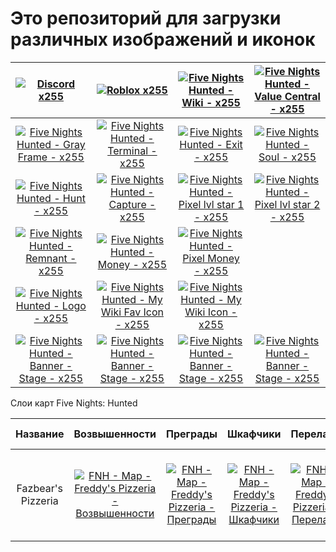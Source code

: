 # Это репозиторий для загрузки различных изображений и иконок

| [![Discord x255](https://cdn.jsdelivr.net/gh/shapki/img-assets@main/Ic_Discord_x255.png "Discord x255")](https://cdn.jsdelivr.net/gh/shapki/img-assets@main/Ic_Discord_x255.png "Discord x255")  | [![Roblox x255](https://cdn.jsdelivr.net/gh/shapki/img-assets@main/Ic_Roblox_x255.png "Roblox x255")](https://cdn.jsdelivr.net/gh/shapki/img-assets@main/Ic_Roblox_x255.png "Roblox x255") | [![Five Nights Hunted - Wiki - x255](https://cdn.jsdelivr.net/gh/shapki/img-assets@main/Ic_FiveNightsHunted_Wiki_x255.png "Five Nights Hunted - Wiki - x255")](https://cdn.jsdelivr.net/gh/shapki/img-assets@main/Ic_FiveNightsHunted_Wiki_x255.png "Five Nights Hunted - Wiki - x255")  | [![Five Nights Hunted - Value Central - x255](https://cdn.jsdelivr.net/gh/shapki/img-assets@main/Ic_FiveNightsHunted_ValueCentral_x255.png "Five Nights Hunted - Value Central - x255")](https://cdn.jsdelivr.net/gh/shapki/img-assets@main/Ic_FiveNightsHunted_ValueCentral_x255.png "Five Nights Hunted - Value Central - x255") |
| :------------: | :------------: | :------------: | :------------: |
| [![Five Nights Hunted - Gray Frame - x255](https://cdn.jsdelivr.net/gh/shapki/img-assets@main/Ic_FiveNightsHunted_Game_Gray-Frame_x255.png "Five Nights Hunted - Gray Frame - x255")](https://cdn.jsdelivr.net/gh/shapki/img-assets@main/Ic_FiveNightsHunted_Game_Gray-Frame_x255.png "Five Nights Hunted - Gray Frame - x255") | [![Five Nights Hunted - Terminal - x255](https://cdn.jsdelivr.net/gh/shapki/img-assets@main/Ic_FiveNightsHunted_Game_Terminal_x255.png "Five Nights Hunted - Terminal - x255")](https://cdn.jsdelivr.net/gh/shapki/img-assets@main/Ic_FiveNightsHunted_Game_Terminal_x255.png "Five Nights Hunted - Terminal - x255") | [![Five Nights Hunted - Exit - x255](https://cdn.jsdelivr.net/gh/shapki/img-assets@main/Ic_FiveNightsHunted_Game_Exit_x255.png "Five Nights Hunted - Exit - x255")](https://cdn.jsdelivr.net/gh/shapki/img-assets@main/Ic_FiveNightsHunted_Game_Exit_x255.png "Five Nights Hunted - Exit - x255") | [![Five Nights Hunted - Soul - x255](https://cdn.jsdelivr.net/gh/shapki/img-assets@main/Ic_FiveNightsHunted_Game_Soul_x255.png "Five Nights Hunted - Soul - x255")](https://cdn.jsdelivr.net/gh/shapki/img-assets@main/Ic_FiveNightsHunted_Game_Soul_x255.png "Five Nights Hunted - Soul - x255") |
| [![Five Nights Hunted - Hunt - x255](https://cdn.jsdelivr.net/gh/shapki/img-assets@main/Ic_FiveNightsHunted_Game_Hunt_x255.png "Five Nights Hunted - Hunt - x255")](https://cdn.jsdelivr.net/gh/shapki/img-assets@main/Ic_FiveNightsHunted_Game_Hunt_x255.png "Five Nights Hunted - Hunt - x255") | [![Five Nights Hunted - Capture - x255](https://cdn.jsdelivr.net/gh/shapki/img-assets@main/Ic_FiveNightsHunted_Game_Capture_x255.png "Five Nights Hunted - Capture - x255")](https://cdn.jsdelivr.net/gh/shapki/img-assets@main/Ic_FiveNightsHunted_Game_Capture_x255.png "Five Nights Hunted - Capture - x255") | [![Five Nights Hunted - Pixel lvl star 1 - x255](https://cdn.jsdelivr.net/gh/shapki/img-assets@main/Ic_FiveNightsHunted_Game_PixLvlStar_x255.png "Five Nights Hunted - Pixel lvl star 1 - x255")](https://cdn.jsdelivr.net/gh/shapki/img-assets@main/Ic_FiveNightsHunted_Game_PixLvlStar_x255.png "Five Nights Hunted - Pixel lvl star 1 - x255") | [![Five Nights Hunted - Pixel lvl star 2 - x255](https://cdn.jsdelivr.net/gh/shapki/img-assets@main/Ic_FiveNightsHunted_Game_PixLvlStar2_x255.png "Five Nights Hunted - Pixel lvl star 2 - x255")](https://cdn.jsdelivr.net/gh/shapki/img-assets@main/Ic_FiveNightsHunted_Game_PixLvlStar2_x255.png "Five Nights Hunted - Pixel lvl star 2 - x255") |
| [![Five Nights Hunted - Remnant - x255](https://cdn.jsdelivr.net/gh/shapki/img-assets@main/Ic_FiveNightsHunted_Game_Remnant_x255.png "Five Nights Hunted - Remnant - x255")](https://cdn.jsdelivr.net/gh/shapki/img-assets@main/Ic_FiveNightsHunted_Game_Remnant_x255.png "Five Nights Hunted - Remnant - x255") | [![Five Nights Hunted - Money - x255](https://cdn.jsdelivr.net/gh/shapki/img-assets@main/Ic_FiveNightsHunted_Game_Money_x255.png "Five Nights Hunted - Pixel Money - x255")](https://cdn.jsdelivr.net/gh/shapki/img-assets@main/Ic_FiveNightsHunted_Game_Money_x255.png "Five Nights Hunted - Pixel Money - x255") | [![Five Nights Hunted - Pixel Money - x255](https://cdn.jsdelivr.net/gh/shapki/img-assets@main/Ic_FiveNightsHunted_Game_PixMoney_x255.png "Five Nights Hunted - Pixel Money - x255")](https://cdn.jsdelivr.net/gh/shapki/img-assets@main/Ic_FiveNightsHunted_Game_PixMoney_x255.png "Five Nights Hunted - Pixel Money - x255") | |
| [![Five Nights Hunted - Logo - x255](https://cdn.jsdelivr.net/gh/shapki/img-assets@main/Ic_FiveNightsHunted_Logo_x255.png "Five Nights Hunted - Logo - x255")](https://cdn.jsdelivr.net/gh/shapki/img-assets@main/Ic_FiveNightsHunted_Logo_x255.png "Five Nights Hunted - Logo - x255") | [![Five Nights Hunted - My Wiki Fav Icon - x255](https://cdn.jsdelivr.net/gh/shapki/img-assets@main/Ic_FiveNightsHunted_MyWikiFav_x255.png "Five Nights Hunted - My Wiki Fav Icon - x255")](https://cdn.jsdelivr.net/gh/shapki/img-assets@main/Ic_FiveNightsHunted_MyWikiFav_x255.png "Five Nights Hunted - My Wiki Fav Icon - x255") | [![Five Nights Hunted - My Wiki Icon - x255](https://cdn.jsdelivr.net/gh/shapki/img-assets@main/Ic_FiveNightsHunted_MyWikiLogo_x255.png "Five Nights Hunted - My Wiki Icon - x255")](https://cdn.jsdelivr.net/gh/shapki/img-assets@main/main/Ic_FiveNightsHunted_MyWikiLogo_x255.png "Five Nights Hunted - My Wiki Icon - x255") |   |
| [![Five Nights Hunted - Banner - Stage - x255](https://cdn.jsdelivr.net/gh/shapki/img-assets@main/Img_FiveNightsHunted_StageBanner_1439x509.png "Five Nights Hunted - Banner - Stage - x255")](https://cdn.jsdelivr.net/gh/shapki/img-assets@main/Img_FiveNightsHunted_StageBanner_1439x509.png "Five Nights Hunted - Banner - Stage - x255") | [![Five Nights Hunted - Banner - Stage - x255](https://cdn.jsdelivr.net/gh/shapki/img-assets@main/Img_FiveNightsHunted_StageBanner_1439x509.png "Five Nights Hunted - Banner - Stage - x255")](https://cdn.jsdelivr.net/gh/shapki/img-assets@main/Img_FiveNightsHunted_StageBanner_1439x509.png "Five Nights Hunted - Banner - Stage - x255") | [![Five Nights Hunted - Banner - Stage - x255](https://cdn.jsdelivr.net/gh/shapki/img-assets@main/Img_FiveNightsHunted_StageBanner_1439x509.png "Five Nights Hunted - Banner - Stage - x255")](https://cdn.jsdelivr.net/gh/shapki/img-assets@main/Img_FiveNightsHunted_StageBanner_1439x509.png "Five Nights Hunted - Banner - Stage - x255") | [![Five Nights Hunted - Banner - Stage - x255](https://cdn.jsdelivr.net/gh/shapki/img-assets@main/Img_FiveNightsHunted_StageBanner_1439x509.png "Five Nights Hunted - Banner - Stage - x255")](https://cdn.jsdelivr.net/gh/shapki/img-assets@main/Img_FiveNightsHunted_StageBanner_1439x509.png "Five Nights Hunted - Banner - Stage - x255") |


Слои карт Five Nights: Hunted

| Название | Возвышенности | Преграды | Шкафчики | Перелазы | План | Выходы | Двери | Вент / окна | Бассейны Обычный | Бассейны Хаос | Терминалы | Машина | Спавны аниматроников | Названия локаций |
| :------------: |  :------------: | :------------: | :------------: | :------------: |  :------------: | :------------: | :------------: | :------------: | :------------: | :------------: | :------------: | :------------: | :------------: | :------------: |
| Fazbear's Pizzeria | [![FNH - Map - Freddy's Pizzeria - Возвышенности](https://cdn.jsdelivr.net/gh/shapki/img-assets@main/Map_FNH_FreddysPizzeria_01_HighGrounds.png "FNH - Map - Freddy's Pizzeria - Возвышенности")](https://cdn.jsdelivr.net/gh/shapki/img-assets@main/Map_FNH_FreddysPizzeria_01_HighGrounds.png "FNH - Map - Freddy's Pizzeria - Возвышенности") | [![FNH - Map - Freddy's Pizzeria - Преграды](https://cdn.jsdelivr.net/gh/shapki/img-assets@main/Map_FNH_FreddysPizzeria_02_Obstacles.png "FNH - Map - Freddy's Pizzeria - Преграды")](https://cdn.jsdelivr.net/gh/shapki/img-assets@main/Map_FNH_FreddysPizzeria_02_Obstacles.png "FNH - Map - Freddy's Pizzeria - Преграды") | [![FNH - Map - Freddy's Pizzeria - Шкафчики](https://cdn.jsdelivr.net/gh/shapki/img-assets@main/Map_FNH_FreddysPizzeria_03_Lockers.png "FNH - Map - Freddy's Pizzeria - Шкафчики")](https://cdn.jsdelivr.net/gh/shapki/img-assets@main/Map_FNH_FreddysPizzeria_03_Lockers.png "FNH - Map - Freddy's Pizzeria - Шкафчики") | [![FNH - Map - Freddy's Pizzeria - Перелазы](https://cdn.jsdelivr.net/gh/shapki/img-assets@main/Map_FNH_FreddysPizzeria_04_Stilts.png "FNH - Map - Freddy's Pizzeria - Перелазы")](https://cdn.jsdelivr.net/gh/shapki/img-assets@main/Map_FNH_FreddysPizzeria_04_Stilts.png "FNH - Map - Freddy's Pizzeria - Перелазы") | [![FNH - Map - Freddy's Pizzeria - План](https://cdn.jsdelivr.net/gh/shapki/img-assets@main/Map_FNH_FreddysPizzeria_05_Plan.png "FNH - Map - Freddy's Pizzeria - План")](https://cdn.jsdelivr.net/gh/shapki/img-assets@main/Map_FNH_FreddysPizzeria_05_Plan.png "FNH - Map - Freddy's Pizzeria - План") | [![FNH - Map - Freddy's Pizzeria - Выходы](https://cdn.jsdelivr.net/gh/shapki/img-assets@main/Map_FNH_FreddysPizzeria_06_Exits.png "FNH - Map - Freddy's Pizzeria - Выходы")](https://cdn.jsdelivr.net/gh/shapki/img-assets@main/Map_FNH_FreddysPizzeria_06_Exits.png "FNH - Map - Freddy's Pizzeria - Выходы") | [![FNH - Map - Freddy's Pizzeria - Двери](https://cdn.jsdelivr.net/gh/shapki/img-assets@main/Map_FNH_FreddysPizzeria_07_Doors.png "FNH - Map - Freddy's Pizzeria - Двери")](https://cdn.jsdelivr.net/gh/shapki/img-assets@main/Map_FNH_FreddysPizzeria_07_Doors.png "FNH - Map - Freddy's Pizzeria - Двери") | [![FNH - Map - Freddy's Pizzeria - Вент / окна](https://cdn.jsdelivr.net/gh/shapki/img-assets@main/Map_FNH_FreddysPizzeria_08_VentsWindows.png "FNH - Map - Freddy's Pizzeria - Вент / окна")](https://cdn.jsdelivr.net/gh/shapki/img-assets@main/Map_FNH_FreddysPizzeria_08_VentsWindows.png "FNH - Map - Freddy's Pizzeria - Вент / окна") | [![FNH - Map - Freddy's Pizzeria - Бассейны - Обычный](https://cdn.jsdelivr.net/gh/shapki/img-assets@main/Map_FNH_FreddysPizzeria_09-1_BallPits-Standart.png "FNH - Map - Freddy's Pizzeria - Бассейны")](https://cdn.jsdelivr.net/gh/shapki/img-assets@main/Map_FNH_FreddysPizzeria_09-1_BallPits-Standart.png "FNH - Map - Freddy's Pizzeria - Бассейны") | [![FNH - Map - Freddy's Pizzeria - Бассейны - Хаос](https://cdn.jsdelivr.net/gh/shapki/img-assets@main/Map_FNH_FreddysPizzeria_09-2_BallPits-Chaos.png "FNH - Map - Freddy's Pizzeria - Бассейны")](https://cdn.jsdelivr.net/gh/shapki/img-assets@main/Map_FNH_FreddysPizzeria_09-2_BallPits-Chaos.png "FNH - Map - Freddy's Pizzeria - Бассейны") | [![FNH - Map - Freddy's Pizzeria - Терминалы](https://cdn.jsdelivr.net/gh/shapki/img-assets@main/Map_FNH_FreddysPizzeria_10_Terminals.png "FNH - Map - Freddy's Pizzeria - Терминалы")](https://cdn.jsdelivr.net/gh/shapki/img-assets@main/Map_FNH_FreddysPizzeria_10_Terminals.png "FNH - Map - Freddy's Pizzeria - Терминалы") | [![FNH - Map - Freddy's Pizzeria - Машина](https://cdn.jsdelivr.net/gh/shapki/img-assets@main/Map_FNH_FreddysPizzeria_11_Machine.png "FNH - Map - Freddy's Pizzeria - Машина")](https://cdn.jsdelivr.net/gh/shapki/img-assets@main/Map_FNH_FreddysPizzeria_11_Machine.png "FNH - Map - Freddy's Pizzeria - Машина") | [![FNH - Map - Freddy's Pizzeria - Спавны Аниматроников](https://cdn.jsdelivr.net/gh/shapki/img-assets@main/Map_FNH_FreddysPizzeria_12_AnimSpawn.png "FNH - Map - Freddy's Pizzeria - Спавны Аниматроников")](https://cdn.jsdelivr.net/gh/shapki/img-assets@main/Map_FNH_FreddysPizzeria_12_AnimSpawn.png "FNH - Map - Freddy's Pizzeria - Спавны Аниматроников") | [![FNH - Map - Freddy's Pizzeria - Названия локаций](https://cdn.jsdelivr.net/gh/shapki/img-assets@main/Map_FNH_FreddysPizzeria_13_LocNames.png "FNH - Map - Freddy's Pizzeria - Названия локаций")](https://cdn.jsdelivr.net/gh/shapki/img-assets@main/Map_FNH_FreddysPizzeria_13_LocNames.png "FNH - Map - Freddy's Pizzeria - Названия локаций") |
